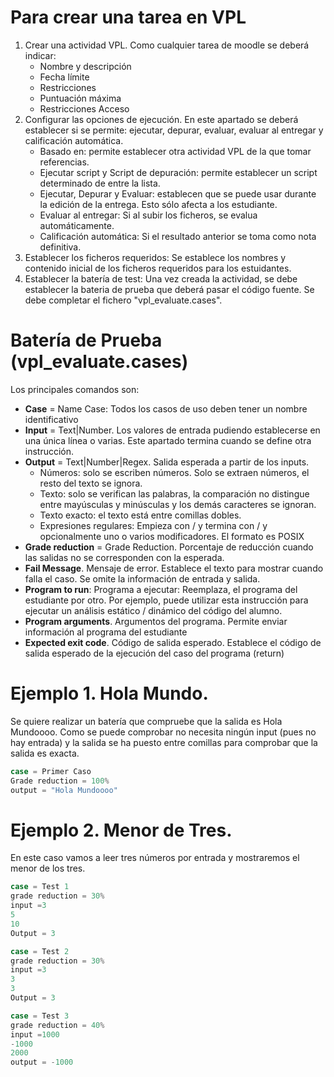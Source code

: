 # Para crear una tarea en VPL
1) Crear una actividad VPL. Como cualquier tarea de moodle se deberá indicar: 
    * Nombre y descripción
    * Fecha límite
    * Restricciones
    * Puntuación máxima
    * Restricciones Acceso
2) Configurar las opciones de ejecución. En este apartado se deberá establecer si se permite: ejecutar, depurar, evaluar, evaluar al entregar y calificación automática.
    * Basado en: permite establecer otra actividad VPL de la que tomar referencias.
    * Ejecutar script y Script de depuración: permite establecer un script determinado de entre la lista.
    * Ejecutar, Depurar y Evaluar: establecen que se puede usar durante la edición de la entrega. Esto sólo afecta a los estudiante. 
    * Evaluar al entregar: Si al subir los ficheros, se evalua automáticamente. 
    * Calificación automática: Si el resultado anterior se toma como nota definitiva.
3) Establecer los ficheros requeridos: Se establece los nombres y contenido inicial de los ficheros requeridos para los estuidantes. 
4) Establecer la batería de test: Una vez creada la actividad, se debe establecer la bateria de prueba que deberá pasar el código fuente. Se debe completar el fichero "vpl_evaluate.cases". 

# Batería de Prueba (vpl_evaluate.cases) 
Los principales comandos son:
* **Case** = Name Case: Todos los casos de uso deben tener un nombre identificativo
* **Input** = Text|Number. Los valores de entrada pudiendo establecerse en una única línea o varias. Este apartado termina cuando se define otra instrucción.
* **Output** = Text|Number|Regex. Salida esperada a partir de los inputs.
  * Números: solo se escriben números. Solo se extraen números, el resto del texto se ignora.
  * Texto: solo se verifican las palabras, la comparación no distingue entre mayúsculas y minúsculas y los demás caracteres se ignoran.
  * Texto exacto: el texto está entre comillas dobles.
  * Expresiones regulares: Empieza con / y termina con / y opcionalmente uno o varios modificadores. El formato es POSIX
* **Grade reduction** = Grade Reduction.  Porcentaje de reducción cuando las salidas no se corresponden con la esperada. 
* **Fail Message**. Mensaje de error. Establece el texto para mostrar cuando falla el caso. Se omite la información de entrada y salida.
* **Program to run**: Programa a ejecutar: Reemplaza, el programa del estudiante por otro. Por ejemplo, puede utilizar esta instrucción para ejecutar un análisis estático / dinámico del código del alumno.
* **Program arguments**. Argumentos del programa. Permite enviar información al programa del estudiante
* **Expected exit code**. Código de salida esperado. Establece el código de salida esperado de la ejecución del caso del programa (return)
    
# Ejemplo 1. Hola Mundo. 

Se quiere realizar un batería que compruebe que la salida es Hola Mundoooo. Como se puede comprobar no necesita ningún input (pues no hay entrada) y la salida se ha puesto entre comillas para comprobar que la salida es exacta. 

```javascript
case = Primer Caso
Grade reduction = 100%
output = "Hola Mundoooo"
```

# Ejemplo 2. Menor de Tres. 
En este caso vamos a leer tres números por entrada y mostraremos el menor de los tres. 

```javascript
case = Test 1
grade reduction = 30%
input =3
5
10
Output = 3

case = Test 2
grade reduction = 30%
input =3
3
3
Output = 3

case = Test 3
grade reduction = 40%
input =1000
-1000
2000
output = -1000
```


